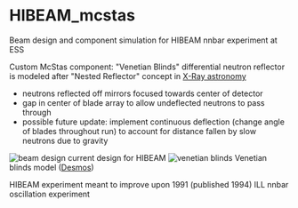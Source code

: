 # HIBEAM_mcstas
Beam design and component simulation for HIBEAM nnbar experiment at ESS

Custom McStas component: "Venetian Blinds" differential neutron reflector is modeled after "Nested Reflector" concept in [X-Ray astronomy](https://imagine.gsfc.nasa.gov/educators/programs/xmm/mission/mirrors.html)
 - neutrons reflected off mirrors focused towards center of detector
 - gap in center of blade array to allow undeflected neutrons to pass through
 - possible future update: implement continuous deflection (change angle of blades throughout run) to account for distance fallen by slow neutrons due to gravity

![beam design](https://user-images.githubusercontent.com/78174712/213030723-c88943ac-eb23-4f0c-ba80-630cc9d7d5ff.png)
current design for HIBEAM
![venetian blinds](https://user-images.githubusercontent.com/78174712/213030402-6fc815ac-5037-4668-b006-a181a084c8cd.png)
Venetian blinds model ([Desmos](https://www.desmos.com/calculator/ehkfioczjt))

HIBEAM experiment meant to improve upon 1991 (published 1994) ILL nnbar oscillation experiment
